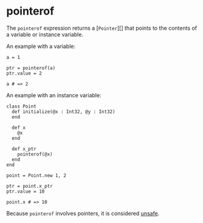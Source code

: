 # pointerof

The `pointerof` expression returns a [`Pointer`][] that points to the contents of a variable or instance variable.

An example with a variable:

```crystal
a = 1

ptr = pointerof(a)
ptr.value = 2

a # => 2
```

An example with an instance variable:

```crystal
class Point
  def initialize(@x : Int32, @y : Int32)
  end

  def x
    @x
  end

  def x_ptr
    pointerof(@x)
  end
end

point = Point.new 1, 2

ptr = point.x_ptr
ptr.value = 10

point.x # => 10
```

Because `pointerof` involves pointers, it is considered [unsafe](unsafe.md).
